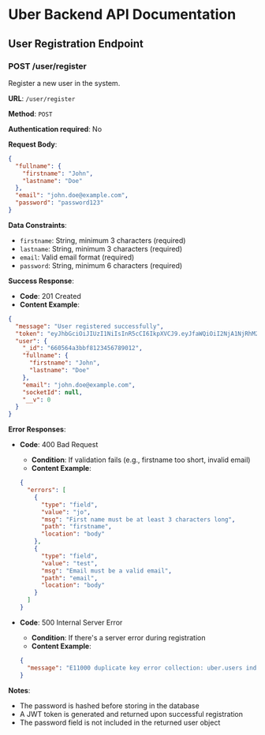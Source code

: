 # Uber Backend API Documentation

## User Registration Endpoint

### POST /user/register

Register a new user in the system.

**URL**: `/user/register`

**Method**: `POST`

**Authentication required**: No

**Request Body**:
```json
{
  "fullname": {
    "firstname": "John",
    "lastname": "Doe"
  },
  "email": "john.doe@example.com",
  "password": "password123"
}
```

**Data Constraints**:
- `firstname`: String, minimum 3 characters (required)
- `lastname`: String, minimum 3 characters (required)
- `email`: Valid email format (required)
- `password`: String, minimum 6 characters (required)

**Success Response**:
- **Code**: 201 Created
- **Content Example**:
```json
{
  "message": "User registered successfully",
  "token": "eyJhbGciOiJIUzI1NiIsInR5cCI6IkpXVCJ9.eyJfaWQiOiI2NjA1NjRhM2JiZjgxMjM0NTY3ODkwMTIiLCJpYXQiOjE3MTU2NzU4NzV9.aBcDeFgHiJkLmNoPqRsTuVwXyZ-1234567890",
  "user": {
    "_id": "660564a3bbf8123456789012",
    "fullname": {
      "firstname": "John",
      "lastname": "Doe"
    },
    "email": "john.doe@example.com",
    "socketId": null,
    "__v": 0
  }
}
```

**Error Responses**:

- **Code**: 400 Bad Request
  - **Condition**: If validation fails (e.g., firstname too short, invalid email)
  - **Content Example**:
  ```json
  {
    "errors": [
      {
        "type": "field",
        "value": "jo",
        "msg": "First name must be at least 3 characters long",
        "path": "firstname",
        "location": "body"
      },
      {
        "type": "field",
        "value": "test",
        "msg": "Email must be a valid email",
        "path": "email",
        "location": "body"
      }
    ]
  }
  ```

- **Code**: 500 Internal Server Error
  - **Condition**: If there's a server error during registration
  - **Content Example**:
  ```json
  {
    "message": "E11000 duplicate key error collection: uber.users index: email_1 dup key: { email: \"john.doe@example.com\" }"
  }
  ```

**Notes**:
- The password is hashed before storing in the database
- A JWT token is generated and returned upon successful registration
- The password field is not included in the returned user object
